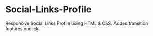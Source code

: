 # Social-Links-Profile
Responsive Social Links Profile using HTML &amp; CSS. Added transition features onclick.
